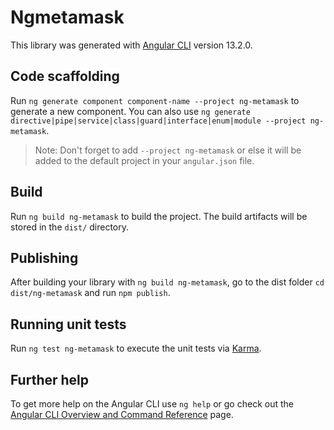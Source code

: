 # Ngmetamask

This library was generated with [Angular CLI](https://github.com/angular/angular-cli) version 13.2.0.

## Code scaffolding

Run `ng generate component component-name --project ng-metamask` to generate a new component. You can also use `ng generate directive|pipe|service|class|guard|interface|enum|module --project ng-metamask`.
> Note: Don't forget to add `--project ng-metamask` or else it will be added to the default project in your `angular.json` file. 

## Build

Run `ng build ng-metamask` to build the project. The build artifacts will be stored in the `dist/` directory.

## Publishing

After building your library with `ng build ng-metamask`, go to the dist folder `cd dist/ng-metamask` and run `npm publish`.

## Running unit tests

Run `ng test ng-metamask` to execute the unit tests via [Karma](https://karma-runner.github.io).

## Further help

To get more help on the Angular CLI use `ng help` or go check out the [Angular CLI Overview and Command Reference](https://angular.io/cli) page.
